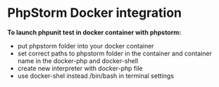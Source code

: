 # PhpStorm Docker integration
**To launch phpunit test in docker container with phpstorm:**
- put phpstorm folder into your docker container
- set correct paths to phpstorm folder in the container and container name in the docker-php and docker-shell
- create new interpreter with docker-php file
- use docker-shel instead /bin/bash in terminal settings
